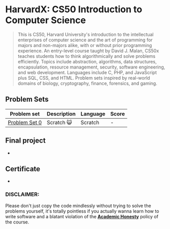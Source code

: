 # HarvardX: CS50 Introduction to Computer Science
 >This is CS50, Harvard University's introduction to the intellectual enterprises of computer science and the art of programming for majors and non-majors alike, with or without prior programming experience. 
An entry-level course taught by David J. Malan, CS50x teaches students how to think algorithmically and solve problems efficiently. Topics include abstraction, algorithms, data structures, encapsulation, resource management, security, software engineering, and web development. Languages include C, PHP, and JavaScript plus SQL, CSS, and HTML. Problem sets inspired by real-world domains of biology, cryptography, finance, forensics, and gaming. 
 
 
 
 ## Problem Sets
| Problem set | Description | Language | Score |
| --- | --- | --- | --- |
| [Problem Set 0](https://cs50.harvard.edu/x/2020/weeks/0/) | Scratch 😺 | Scratch | - |

## Final project

-

## Certificate

-

### DISCLAIMER:
Please don't just copy the code mindlessly without trying to solve the problems yourself, it's totally pointless if you actually wanna learn how to write software and a blatant violation of the [**Academic Honesty**](https://docs.cs50.net/2016/fall/syllabus/cs50.html#academic-honesty) policy of the course.
